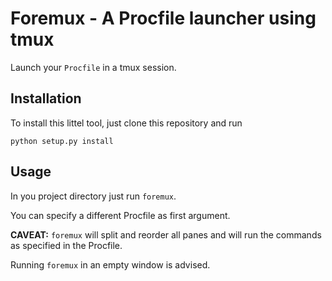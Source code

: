 
# Foremux - A Procfile launcher using tmux

Launch your `Procfile` in a tmux session.


## Installation

To install this littel tool, just clone this repository and run

    python setup.py install


## Usage

In you project directory just run `foremux`.

You can specify a different Procfile as first argument.

**CAVEAT:** `foremux` will split and reorder all panes and will
run the commands as specified in the Procfile.

Running `foremux` in an empty window is advised.



